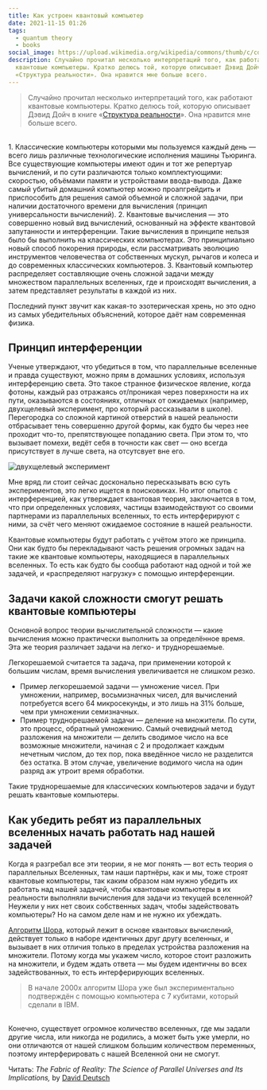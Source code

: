 ```yaml
---
title: Как устроен квантовый компьютер
date: 2021-11-15 01:26
tags:
  - quantum theory
  - books
social_image: https://upload.wikimedia.org/wikipedia/commons/thumb/c/cd/Double-slit.svg/1024px-Double-slit.svg.png
description: Случайно прочитал несколько интерпретаций того, как работают
  квантовые компьютеры. Кратко делюсь той, которую описывает Дэвид Дойч в книге
  «Структура реальности». Она нравится мне больше всего.
---
```

> Случайно прочитал несколько интерпретаций того, как работают квантовые компьютеры. Кратко делюсь той, которую описывает Дэвид Дойч в книге «[Структура реальности](https://www.amazon.com/Fabric-Reality-Parallel-Universes-Implications/dp/014027541X)». Она нравится мне больше всего.
<br>
1. Классические компьютеры которыми мы пользуемся каждый день — всего лишь различные технологические исполнения машины Тьюринга. Все существующие компьютеры имеют один и тот же репертуар вычислений, и по сути различаются только комплектующими: скоростью, объёмами памяти и устройствами ввода-вывода. Даже самый убитый домашний компьютер можно проапгрейдить и приспособить для решения самой объемной и сложной задачи, при наличии достаточного времени для вычисления (принцип универсальности вычислений).
2. Квантовые вычисления — это совершенно новый вид вычислений, основанный на эффекте квантовой запутанности и интерференции. Такие вычисления в принципе нельзя было бы выполнить на классических компьютерах. Это принципиально новый способ покорения природы, если рассматривать эволюцию инструментов человечества от собственных мускул, рычагов и колеса и до современных классических компьютеров.
3. Квантовый компьютер распределяет составляющие очень сложной задачи между множеством параллельных вселенных, где и происходят вычисления, а затем представляет результаты в каждой из них.

Последний пункт звучит как какая-то эзотерическая хрень, но это одно из самых убедительных объяснений, которое даёт нам современная физика.

## **Принцип интерференции**

Ученые утверждают, что убедиться в том, что параллельные вселенные и правда существуют, можно прям в домашних условиях, используя интерференцию света. Это такое странное физическое явление, когда фотоны, каждый раз отражаясь от/проникая через поверхности на их пути, оказываются в состояниях, отличных от ожидаемых (например, двухщелевый эксперимент, про который рассказывали в школе). Перегородка со сложной картиной отверстий в нашей реальности отбрасывает тень совершенно другой формы, как будто бы через нее проходит что-то, препятствующее попаданию света. При этом то, что вызывает помехи, ведёт себя в точности как свет — оно всегда присутствует в лучше света, на отсутсвует вне его.

![двухщелевый эксперимент](https://upload.wikimedia.org/wikipedia/commons/thumb/c/cd/Double-slit.svg/1024px-Double-slit.svg.png)

Мне вряд ли стоит сейчас досконально пересказывать всю суть экспериментов, это легко ищется в поисковиках. Но итог опытов с интерференцией, как утверждает квантовая теория, заключается в том, что при определенных условиях, частицы взаимодействуют со своими партнерами из параллельных вселенных, то есть интерферируют с ними, за счёт чего меняют ожидаемое состояние в нашей реальности.

Квантовые компьютеры будут работать с учётом этого же принципа. Они как будто бы перекладывают часть решения огромных задач на такие же квантовые компьютеры, находящиеся в параллельных вселенных. То есть как будто бы сообща работают над одной и той же задачей, и «распределяют нагрузку» с помощью интерференции.

## **Задачи какой сложности смогут решать квантовые компьютеры**

Основной вопрос теории вычислительной сложности — какие вычисления можно практически выполнить за определённое время. Эта же теория различает задачи на легко- и труднорешаемые. 

Легкорешаемой считается та задача, при применении которой к большим числам, время вычисления увеличивается не слишком резко.

* Пример легкорешаемой задачи — умножение чисел.  При умножении, например, восьмизначных чисел, для вычислений потребуется всего 64 микросекунды, и это лишь на 31% больше, чем при умножении семизначных.
* Пример труднорешаемой задачи — деление на множители. По сути, это процесс, обратный умножению. Самый очевидный метод разложения на множители — делить сводимое число на все возможные множители, начиная с 2 и продолжает каждым нечетным числом, до тех пор, пока введённое число не разделится без остатка. В этом случае, увеличение водимого числа на один разряд аж утроит время обработки.

Такие труднорешаемые для классических компьютеров задачи и будут решать квантовые компьютеры.

## **Как убедить ребят из параллельных вселенных начать работать над нашей задачей**

Когда я разгребал все эти теории, я не мог понять — вот есть теория о параллельных Вселенных, там наши партнёры, как и мы, тоже строят квантовые компьютеры, так каким образом нам нужно убедить их работать над нашей задачей, чтобы квантовые компьютеры в их реальности выполняли вычисления для задачи из текущей вселенной? Неужели у них нет своих собственных задач, чтобы задействовать компьютеры? Но на самом деле нам и не нужно их убеждать.

[Алгоритм Шора](https://ru.wikipedia.org/wiki/%D0%90%D0%BB%D0%B3%D0%BE%D1%80%D0%B8%D1%82%D0%BC_%D0%A8%D0%BE%D1%80%D0%B0), который лежит в основе квантовых вычислений, действует только в наборе идентичных друг другу вселенных, и вызывает в них отличия только в пределах устройства разложения на множители. Потому когда мы укажем число, которое стоит разложить на множители, и будем ждать ответа — мы будем идентичны во всех задействованных, то есть интерферирующих вселенных.
<br>
> В начале 2000х алгоритм Шора уже был экспериментально подтверждён с помощью компьютера с 7 кубитами, который сделали в IBM.
<br>
Конечно, существует огромное количество вселенных, где мы задали другие числа, или никогда не родились, а может быть уже умерли, но они отличаются от нашей слишком большим количеством переменных, поэтому интерферировать с нашей Вселенной они не смогут.

Читать: *The Fabric of Reality: The Science of Parallel Universes and Its Implications,* by [David Deutsch](https://www.amazon.com/David-Deutsch/e/B000APOF56/ref=dp_byline_cont_book_1)